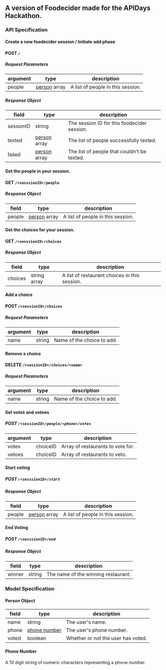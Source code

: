 ## A version of Foodecider made for the APIDays Hackathon.

### API Specification

#### Create a new foodecider session / Initiate add phase
#### POST `/`
##### Request Parameters
|argument	|type				|description									|
|-----------|-------------------|-----------------------------------------------|
|people		|[person]() array	|A list of people in this session.				|
##### Response Object
|field		|type				|description									|
|-----------|-------------------|-----------------------------------------------|
|sessionID	|string				|The session ID for this foodecider session.	|
|texted		|[person]() array	|The list of people successfully texted.		|
|failed		|[person]() array	|The list of people that couldn't be texted.	|

#### Get the people in your session.
#### GET `/<sesssionID>/people`
##### Response Object
|field		|type				|description						|
|-----------|-------------------|-----------------------------------|
|people		|[person]() array	|A list of people in this session.	|

#### Get the choices for your session.
#### GET `/<sesssionID>/choices`
##### Response Object
|field		|type			|description									|
|-----------|---------------|-----------------------------------------------|
|choices	|string array	|A list of restaurant choices in this session.	|

#### Add a choice
#### POST `/<sessionID>/choices`
##### Request Parameters
|argument	|type	|description				|
|-----------|-------|---------------------------|
|name		|string	|Name of the choice to add.	|

#### Remove a choice
#### DELETE `/<sessionID>/choices/<name>`
##### Request Parameters
|argument	|type	|description				|
|-----------|-------|---------------------------|
|name		|string	|Name of the choice to add.	|

#### Set votes and vetoes
##### POST `/<sessionID>/people/<phone>/votes`
|argument	|type		|description						|
|-----------|-----------|-----------------------------------|
|votes		|choiceID	|Array of restaurants to vote for.	|
|vetoes		|choiceID	|Array of restaurants to veto.		|

#### Start voting
##### POST `/<sesssionID>/start`
##### Response Object
|field		|type				|description						|
|-----------|-------------------|-----------------------------------|
|people		|[person]() array	|A list of people in this session.	|

#### End Voting
##### POST `/<sesssionID>/end`
##### Response Object
|field		|type	|description							|
|-----------|---------------|-------------------------------|
|winner		|string	|The name of the winning restaurant.	|

### Model Specification
#### Person Object
|field		|type				|description						|
|-----------|-------------------|-----------------------------------|
|name		|string				|The user's name.					|
|phone		|[phone number]()	|The user's phone number.			|
|voted		|boolean			|Whether or not the user has voted.	|

#### Phone Number
A 10 digit string of numeric characters representing a phone number.

[person]: /README.md#person-object
[phone number]: ./README.md#phone-number
